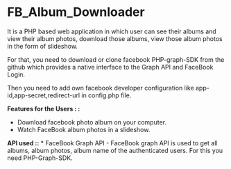 # FB_Album_Downloader
It is a PHP based web application in which user can see their albums and view their album photos, download those albums, view those album photos in the form of slideshow.

For that, you need to download or clone facebook PHP-graph-SDK from the github which provides a native interface to the Graph API and FaceBook Login.

Then you need to add own facebook developer configuration like app-id,app-secret,redirect-url in config.php file.

**Features for the Users : :** 
  * Download facebook photo album on your computer.
  * Watch FaceBook album photos in a slideshow.
  
**API used ::** 
    * FaceBook Graph API 
    - FaceBook graph API is used to get all albums, album photos, album name of the authenticated users. For this you need PHP-Graph-SDK.
   
  
